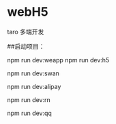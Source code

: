 # webH5
taro  多端开发



##启动项目：

npm run dev:weapp
npm run dev:h5

npm run dev:swan

npm run dev:alipay

npm run dev:rn

npm run dev:qq


